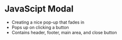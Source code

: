 # JavaScipt Modal

- Creating a nice pop-up that fades in
- Pops up on clicking a button
- Contains header, footer, main area, and close button